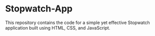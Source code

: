 # Stopwatch-App
This repository contains the code for a simple yet effective Stopwatch application built using HTML, CSS, and JavaScript.
